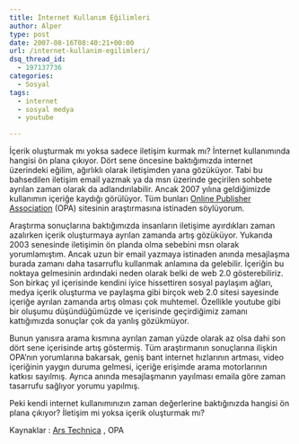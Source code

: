 ```yaml
---
title: İnternet Kullanım Eğilimleri
author: Alper
type: post
date: 2007-08-16T08:40:21+00:00
url: /internet-kullanim-egilimleri/
dsq_thread_id:
  - 197137736
categories:
  - Sosyal
tags:
  - internet
  - sosyal medya
  - youtube

---
```

İçerik oluşturmak mı yoksa sadece iletişim kurmak mı? İnternet kullanımında hangisi ön plana çıkıyor. Dört sene öncesine baktığımızda internet üzerindeki eğilim, ağırlıklı olarak iletişimden yana gözüküyor. Tabi bu bahsedilen iletişim email yazmak ya da msn üzerinde geçirilen sohbete ayrılan zaman olarak da adlandırılabilir. Ancak 2007 yılına geldiğimizde kullanımın içeriğe kaydığı görülüyor. Tüm bunları [Online Publisher Association][1] (OPA) sitesinin araştırmasına istinaden söylüyorum.

Araştırma sonuçlarına baktığımızda insanların iletişime ayırdıkları zaman azalırken içerik oluşturmaya ayrılan zamanda artış gözüküyor. Yukarıda 2003 senesinde iletişimin ön planda olma sebebini msn olarak yorumlamıştım. Ancak uzun bir email yazmaya istinaden anında mesajlaşma burada zamanı daha tasarruflu kullanmak anlamına da gelebilir. İçeriğin bu noktaya gelmesinin ardındaki neden olarak belki de web 2.0 gösterebiliriz. Son birkaç yıl içerisinde kendini iyice hissettiren sosyal paylaşım ağları, medya içerik oluşturma ve paylaşma gibi birçok web 2.0 sitesi sayesinde içeriğe ayrılan zamanda artış olması çok muhtemel. Özellikle youtube gibi bir oluşumu düşündüğümüzde ve içerisinde geçirdiğimiz zamanı kattığımızda sonuçlar çok da yanlış gözükmüyor.

Bunun yanısıra arama kısmına ayrılan zaman yüzde olarak az olsa dahi son dört sene içerisinde artış göstermiş. Tüm araştırmanın sonuçlarına ilişkin OPA&#8217;nın yorumlarına bakarsak, geniş bant internet hızlarının artması, video içeriğinin yaygın duruma gelmesi, içeriğe erişimde arama motorlarının katkısı sayılmış. Ayrıca anında mesajlaşmanın yayılması emaila göre zaman tasarrufu sağlıyor yorumu yapılmış.

Peki kendi internet kullanımınızın zaman değerlerine baktığınızda hangisi ön plana çıkıyor? İletişim mi yoksa içerik oluşturmak mı?

Kaynaklar : [Ars Technica][2] , OPA

 [1]: https://www.online-publishers.org/
 [2]: https://arstechnica.com/news.ars/post/20070813-study-primary-role-of-the-internet-shifting-from-communications-to-content.html